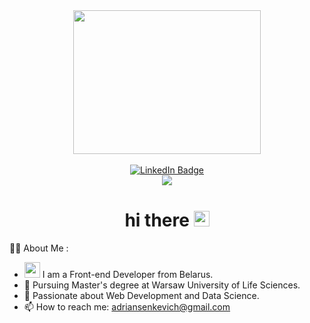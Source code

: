 
<div id="header" align="center">
  <img src="https://media.giphy.com/media/heIX5HfWgEYlW/giphy.gif" align="center" width="300px" height="230px"/>
</div></br>
<div id="badges" align="center">
  <a href="https://www.linkedin.com/in/adryian-senkevich/">
    <img src="https://img.shields.io/badge/LinkedIn-blue?style=for-the-badge&logo=linkedin&logoColor=white" alt="LinkedIn Badge"/>
  </a>
</div>
<div align="center">
  <img src="https://komarev.com/ghpvc/?username=RainyTrain&style=flat-square&color=blue" align="center"/>
</div>
<h1 align="center">
  hi there
  <img src="https://media.giphy.com/media/hvRJCLFzcasrR4ia7z/giphy.gif" width="25px"/>
</h1>

:man_technologist: About Me :</br>

- <img src="https://media.giphy.com/media/WUlplcMpOCEmTGBtBW/giphy.gif" width="25"> I am a Front-end Developer from Belarus.
- :telescope: Pursuing Master's degree at Warsaw University of Life Sciences.
- :seedling: Passionate about Web Development and Data Science.
- :mailbox: How to reach me: adriansenkevich@gmail.com
